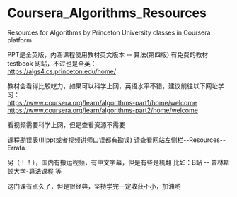 # Coursera_Algorithms_Resources

Resources for Algorithms by Princeton University classes in Coursera platform

PPT是全英版，内涵课程使用教材英文版本 -- 算法(第四版)
有免费的教材 testbook 网站，不过也是全英：  
https://algs4.cs.princeton.edu/home/

教材会看得比较吃力，如果可以科学上网，英语水平不错，建议前往以下网址学习：  
https://www.coursera.org/learn/algorithms-part1/home/welcome 
https://www.coursera.org/learn/algorithms-part2/home/welcome

看视频需要科学上网，但是查看资源不需要

课程勘误表(!!!ppt或者视频讲师口误都有勘误) 请查看网站左侧栏--Resources--Errata

另（！！），国内有搬运视频，有中文字幕，但是有些是机翻 比如：B站 -- 普林斯顿大学-算法课程 等

这门课有点久了，但是很经典，坚持学完一定收获不小，加油哟
